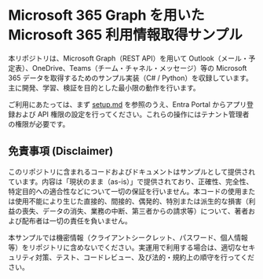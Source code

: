 # Microsoft 365 Graph を用いた Microsoft 365 利用情報取得サンプル

本リポジトリは、Microsoft Graph（REST API）を用いて Outlook（メール・予定表）、OneDrive、Teams（チーム・チャネル・メッセージ）等の Microsoft 365 データを取得するためのサンプル実装（C# / Python）を収録しています。主に開発、学習、検証を目的とした最小限の動作を行います。

ご利用にあたっては、まず [setup.md](./doc/setup.md) を参照のうえ、Entra Portal からアプリ登録および API 権限の設定を行ってください。これらの操作にはテナント管理者の権限が必要です。

## 免責事項 (Disclaimer)

このリポジトリに含まれるコードおよびドキュメントはサンプルとして提供されています。内容は「現状のまま（as-is）」で提供されており、正確性、完全性、特定目的への適合性などについて一切の保証を行いません。本コードの使用または使用不能により生じた直接的、間接的、偶発的、特別または派生的な損害（利益の喪失、データの消失、業務の中断、第三者からの請求等）について、著者および配布者は一切の責任を負いません。

本サンプルでは機密情報（クライアントシークレット、パスワード、個人情報等）をリポジトリに含めないでください。実運用で利用する場合は、適切なセキュリティ対策、テスト、コードレビュー、及び法的・規約上の順守を行ってください。
